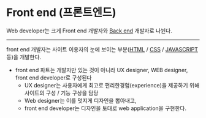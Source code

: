 # Front end (프론트엔드)
Web developer는 크게 Front end 개발자와 [Back end](Backend.md) 개발자로 나뉜다.

---
front end 개발자는 사이트 이용자의 눈에 보이는 부분([HTML](html.md) / [CSS](CSS.md) / [JAVASCRIPT](JavaScript.md) 등)을 개발한다.  
- front end 파트는 개발자만 있는 것이 아니라 UX designer, WEB designer, front end developer로 구성된다
  - UX designer는 사용자에게 최고로 편리한경험(experience)을 제공하기 위해 사이트의 구성 / 기능 구상을 담당
  - Web designer는 이를 멋지게 디자인을 뽑아내고,
  - front end developer는 디자인을 토대로 web application을 구현한다.